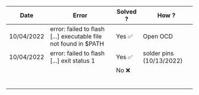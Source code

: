 | **Date**    | **Error**                                                        | **Solved ?** | **How ?** |
|-------------|------------------------------------------------------------------|--------------|-----------|
| 10/04/2022  | error: failed to flash [...] executable file not found in $PATH  |  Yes    ✅   | Open OCD  |
| 10/04/2022  | error: failed to flash [...] exit status 1                       |  Yes    ✅   | solder pins (10/13/2022) |
|             |                                                                  |  No     ❌   |           |
|             |                                                                  |              |           |
|             |                                                                  |              |           |
|             |                                                                  |              |           |
|             |                                                                  |              |           |
|             |                                                                  |              |           |
|             |                                                                  |              |           |

